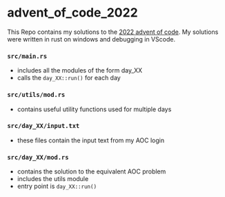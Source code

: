 # advent_of_code_2022

This Repo contains my solutions to the [2022 advent of code](https://adventofcode.com/2022). 
My solutions were written in rust on windows and debugging in VScode.

### `src/main.rs`
- includes all the modules of the form day_XX
- calls the `day_XX::run()` for each day
### `src/utils/mod.rs`
- contains useful utility functions used for multiple days
### `src/day_XX/input.txt`
- these files contain the input text from my AOC login
### `src/day_XX/mod.rs`
- contains the solution to the equivalent AOC problem
- includes the utils module
- entry point is `day_XX::run()`
